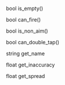 bool is_empty()

bool can_fire()

bool is_non_aim()

bool can_double_tap()

string get_name

float get_inaccuracy

float get_spread
